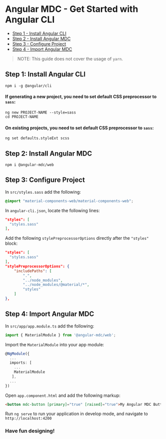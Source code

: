 # Angular MDC - Get Started with Angular CLI

- [Step 1 - Install Angular CLI](#step1)
- [Step 2 - Install Angular MDC](#step2)
- [Step 3 - Configure Project](#step3)
- [Step 4 - Import Angular MDC](#step4)

> NOTE: This guide does not cover the usage of `yarn`.

## <a name="step1"></a> Step 1: Install Angular CLI
```
npm i -g @angular/cli
```

#### If generating a new project, you need to set default CSS preprocessor to `sass`:
```
ng new PROJECT-NAME --style=sass
cd PROJECT-NAME
```

#### On existing projects, you need to set default CSS preprocessor to `sass`:
```
ng set defaults.styleExt scss
```

## <a name="step2"></a> Step 2: Install Angular MDC
```
npm i @angular-mdc/web
```

## <a name="step3"></a> Step 3: Configure Project
In `src/styles.sass` add the following:
```css
@import "material-components-web/material-components-web";
```

In `angular-cli.json`, locate the following lines:
```json
"styles": [
  "styles.sass"
],
```

Add the following `stylePreprocessorOptions` directly after the `"styles"` block:
```json
"styles": [
  "styles.sass"
],
"stylePreprocessorOptions": {
	"includePaths": [
		".",
		"../node_modules",
		"../node_modules/@material/*",
		"styles"
	]
},
```

## <a name="step4"></a> Step 4: Import Angular MDC
In `src/app/app.module.ts` add the following:
```ts
import { MaterialModule } from '@angular-mdc/web';
```

Import the `MaterialModule` into your app module:
```ts
@NgModule({
  ...
  imports: [
    ...
    MaterialModule
   ],
  ...
})
```

Open `app.component.html` and add the following markup:
```html
<button mdc-button [primary]="true" [raised]="true">My Angular MDC Button</button>
```

Run `ng serve` to run your application in develop mode, and navigate to `http://localhost:4200`

### Have fun designing!
